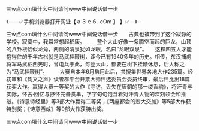 三w点com填什么中间请问www中间说话借一步

《——✅手机浏览器打开网沚【ａ３ｅ６. cOm 】 】✅—》--

三w点com填什么中间请问www中间说话借一步　　古典也被带到了这个寂静的学校。寂寞中，我常常想起嵇康。
　　整个大山好像一条腾空而起的巨龙，山顶的八卦楼恰似龙角，两侧的清泉犹如龙眼，名曰“龙眼双泉”。　　这棵四五人才能抱得住的千年古松就是马武挂鞭树，距今已有1940多年的历史。相传，东汉捕虏将军马武征西羌时，曾屯兵于此，每登大山，都要在树下挂鞭休息，后人称之为“马武挂鞭树”。
　　大赛自本年6月启用此后，共搜集世界各地大作235篇。经初审和《韵文之声》读者群平台开票大师评选委员会委员终审，最后评比出18篇获奖大作。赢得大赛一等奖的大作《寻访，丢失在唐朝的那一缕香魂》，将汗青与实际，怀古·回忆与抒怀完备贯串，字字句句饱含着对汗青人物的深刻领会和推敲。《诗意诗经里》等3部大作赢得二等奖；《两座都会的宏大交加》等5部大作获特别奖；《诗意西咸》等9部大作获特出奖。





三w点com填什么中间请问www中间说话借一步
